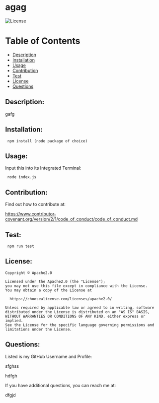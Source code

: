 
  
  # agag
  ![License](https://img.shields.io/badge/license-Apache2.0-red)

  # Table of Contents
  * [Description](#description)
  * [Installation](#dependencies)
  * [Usage](#usage)
  * [Contribution](#contribution)
  * [Test](#test)
  * [License](#license)
  * [Questions](#questions)

  
  ## Description:
  
  gafg
  
  ## Installation:

  ``  npm install (node package of choice)
  ``
  
  ## Usage:

  Input this into its Integrated Terminal:
  
  ``  node index.js
  ``
  
  ## Contribution:

  Find out how to contribute at:
  
  https://www.contributor-covenant.org/version/2/1/code_of_conduct/code_of_conduct.md
  
  ## Test:
  
  ``  npm run test
  ``  
  
  ## License:
            
    Copyright © Apache2.0

    Licensed under the Apache2.0 (the "License");
    you may not use this file except in compliance with the License.
    You may obtain a copy of the License at
    
      https://choosealicense.com/licenses/apache2.0/
    
    Unless required by applicable law or agreed to in writing, software
    distributed under the License is distributed on an "AS IS" BASIS,
    WITHOUT WARRANTIES OR CONDITIONS OF ANY KIND, either express or implied.
    See the License for the specific language governing permissions and
    limitations under the License.
  

  ## Questions:

  Listed is my GitHub Username and Profile:
  
  sfghss

  hdfgh
  
  If you have additional questions, you can reach me at:
  
  dfgjd
    
  